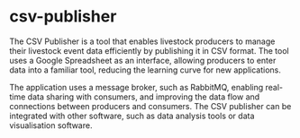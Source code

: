 # csv-publisher
The CSV Publisher is a tool that enables livestock producers to manage their livestock event data efficiently by publishing it in CSV format. The tool uses a Google Spreadsheet as an interface, allowing producers to enter data into a familiar tool, reducing the learning curve for new applications.

The application uses a message broker, such as RabbitMQ, enabling real-time data sharing with consumers, and improving the data flow and connections between producers and consumers. The CSV publisher can be integrated with other software, such as data analysis tools or data visualisation software.


